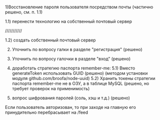
1)Восстановление пароля пользователя посредством почты (частично решено, см. п. 1.1)

1.1) перенести технологию на собственный почтовый сервер

///////////

1.2) создать собственный почтовый сервер

2) Уточнить по вопросу галки в разделе "регистрация" (решено)

3) Уточнить по вопросу галочки в разделе "вход" (решено)

5) доработать стратегию паспорта remember-me:
5.1) Вместо generateToken использовать GUID (решено) (методом установки модуля github.com/broofa/node-uuid)
5.2) Хранить токены стратегии паспорта remember-me не в ОЗУ, а в таблице MySQL (решено, но требует проверок на применимость)
6) вопрос шифрования паролей (соль, хэш и т.д.) (решено)



Если пользователь авторизован, то при заходе на главную его 
принудительно перебрасывает на /feed